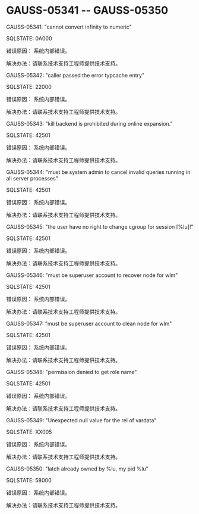 # GAUSS-05341 -- GAUSS-05350

GAUSS-05341: "cannot convert infinity to numeric"

SQLSTATE: 0A000

错误原因： 系统内部错误。

解决办法：请联系技术支持工程师提供技术支持。

GAUSS-05342: "caller passed the error typcache entry"

SQLSTATE: 22000

错误原因： 系统内部错误。

解决办法：请联系技术支持工程师提供技术支持。

GAUSS-05343: "kill backend is prohibited during online expansion."

SQLSTATE: 42501

错误原因： 系统内部错误。

解决办法：请联系技术支持工程师提供技术支持。

GAUSS-05344: "must be system admin to cancel invalid queries running in all server processes"

SQLSTATE: 42501

错误原因： 系统内部错误。

解决办法：请联系技术支持工程师提供技术支持。

GAUSS-05345: "the user have no right to change cgroup for session \[%lu\]!"

SQLSTATE: 42501

错误原因： 系统内部错误。

解决办法：请联系技术支持工程师提供技术支持。

GAUSS-05346: "must be superuser account to recover node for wlm"

SQLSTATE: 42501

错误原因： 系统内部错误。

解决办法：请联系技术支持工程师提供技术支持。

GAUSS-05347: "must be superuser account to clean node for wlm"

SQLSTATE: 42501

错误原因： 系统内部错误。

解决办法：请联系技术支持工程师提供技术支持。

GAUSS-05348: "permission denied to get role name"

SQLSTATE: 42501

错误原因： 系统内部错误。

解决办法：请联系技术支持工程师提供技术支持。

GAUSS-05349: "Unexpected null value for the rel of vardata"

SQLSTATE: XX005

错误原因： 系统内部错误。

解决办法：请联系技术支持工程师提供技术支持。

GAUSS-05350: "latch already owned by %lu, my pid %lu"

SQLSTATE: 58000

错误原因： 系统内部错误。

解决办法：请联系技术支持工程师提供技术支持。

